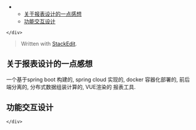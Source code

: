 <!DOCTYPE html>
<html>

<head>
  <meta charset="utf-8">
  <meta name="viewport" content="width=device-width, initial-scale=1.0">
  <title>Report</title>
  <link rel="stylesheet" href="https://stackedit.io/style.css" />
</head>

<body class="stackedit">
  <div class="stackedit__left">
    <div class="stackedit__toc">
      
<ul>
<li>
<ul>
<li><a href="#关于报表设计的一点感想">关于报表设计的一点感想</a></li>
<li><a href="#功能交互设计">功能交互设计</a></li>
</ul>
</li>
</ul>

    </div>
  </div>
  <div class="stackedit__right">
    <div class="stackedit__html">
      <blockquote>
<p>Written with <a href="https://stackedit.io/">StackEdit</a>.</p>
</blockquote>
<h2 id="关于报表设计的一点感想">关于报表设计的一点感想</h2>
<p>一个基于spring boot 构建的, spring cloud 实现的, docker 容器化部署的, 前后端分离的, 分布式数据组装计算的, VUE渲染的 报表工具.</p>
<h2 id="功能交互设计">功能交互设计</h2>

    </div>
  </div>
</body>

</html>
